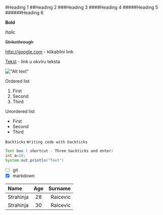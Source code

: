 #Heading 1
##Heading 2
###Heading 3
####Heading 4
#####Heading 5
######Heading 6 

**Bold**

_Italic_

~~Strikethrough~~

<http://google.com> - klikabilni link

[Tekst](https://google.com) - link u okviru teksta

!["Alt text"](C:\Users\Djordjije\Downloads\AN1.jpg)


Ordered list
1. First
2. Second
3. Third

Unordered list
* First
* Second
* Third

`Backticks`
`Writing code with backticks`
```java
Text box ( shortcut - Three backticks and enter)
int a=10;
System.out.println("Text")
```

* [ ] git
* [x] markdown

| Name      | Age |  Surname |
|:----------|:---:|---------:|
| Strahinja | 28  | Raicevic |
| Strahinja | 30  | Raicevic |